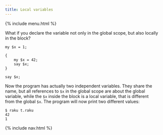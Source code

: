 ```yaml
---
title: Local variables
---
```


{% include menu.html %}

What if you declare the variable not only in the global scope, but also locally in the block? 

    my $x = 1;

    {
        my $x = 42;
        say $x;
    }

    say $x;

Now the program has actually two independent variables. They share the name, but all references to `$x` in the global scope are about the global variable, while the `$x` inside the block is a local variable, that is different from the global `$x`. The program will now print two different values:

    $ raku t.raku
    42
    1

{% include nav.html %}
